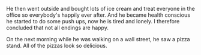 He then went outside and bought lots of ice cream and treat everyone in the office so everybody's happily ever after. And he became health conscious he started to do some push ups, now he is tired and lonely. I therefore concluded that not all endings are happy. 

On the next morning while he was walking on a wall street, he saw a pizza stand. All of the pizzas look so delicious.

